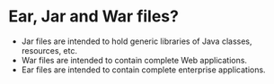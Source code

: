 # Ear, Jar and War files?

* Jar files are intended to hold generic libraries of Java classes, resources, etc.
* War files are intended to contain complete Web applications.
* Ear files are intended to contain complete enterprise applications.

